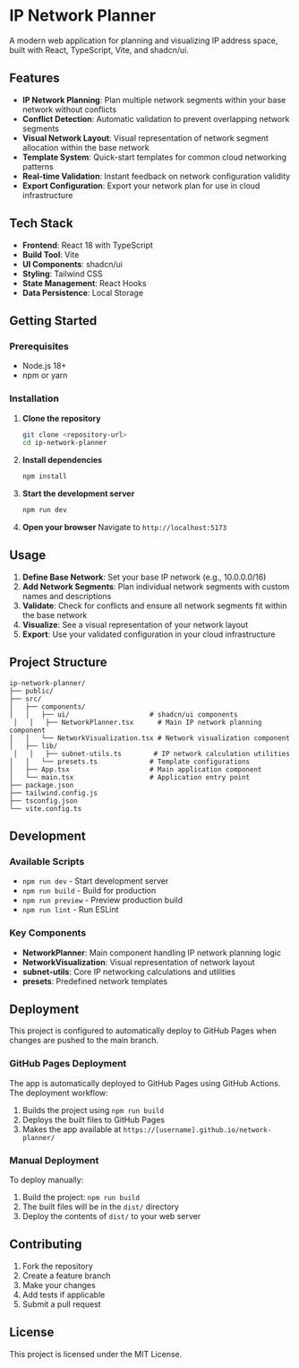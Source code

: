 # IP Network Planner

A modern web application for planning and visualizing IP address space, built with React, TypeScript, Vite, and shadcn/ui.

## Features

- **IP Network Planning**: Plan multiple network segments within your base network without conflicts
- **Conflict Detection**: Automatic validation to prevent overlapping network segments
- **Visual Network Layout**: Visual representation of network segment allocation within the base network
- **Template System**: Quick-start templates for common cloud networking patterns
- **Real-time Validation**: Instant feedback on network configuration validity
- **Export Configuration**: Export your network plan for use in cloud infrastructure

## Tech Stack

- **Frontend**: React 18 with TypeScript
- **Build Tool**: Vite
- **UI Components**: shadcn/ui
- **Styling**: Tailwind CSS
- **State Management**: React Hooks
- **Data Persistence**: Local Storage

## Getting Started

### Prerequisites

- Node.js 18+ 
- npm or yarn

### Installation

1. **Clone the repository**
   ```bash
   git clone <repository-url>
   cd ip-network-planner
   ```

2. **Install dependencies**
   ```bash
   npm install
   ```

3. **Start the development server**
   ```bash
   npm run dev
   ```

4. **Open your browser**
   Navigate to `http://localhost:5173`

## Usage

1. **Define Base Network**: Set your base IP network (e.g., 10.0.0.0/16)
2. **Add Network Segments**: Plan individual network segments with custom names and descriptions
3. **Validate**: Check for conflicts and ensure all network segments fit within the base network
4. **Visualize**: See a visual representation of your network layout
5. **Export**: Use your validated configuration in your cloud infrastructure

## Project Structure

```
ip-network-planner/
├── public/
├── src/
│   ├── components/
│   │   ├── ui/                    # shadcn/ui components
 │   │   ├── NetworkPlanner.tsx      # Main IP network planning component
│   │   └── NetworkVisualization.tsx # Network visualization component
│   ├── lib/
 │   │   ├── subnet-utils.ts        # IP network calculation utilities
│   │   └── presets.ts             # Template configurations
│   ├── App.tsx                    # Main application component
│   └── main.tsx                   # Application entry point
├── package.json
├── tailwind.config.js
├── tsconfig.json
└── vite.config.ts
```

## Development

### Available Scripts

- `npm run dev` - Start development server
- `npm run build` - Build for production
- `npm run preview` - Preview production build
- `npm run lint` - Run ESLint

### Key Components

- **NetworkPlanner**: Main component handling IP network planning logic
- **NetworkVisualization**: Visual representation of network layout
- **subnet-utils**: Core IP networking calculations and utilities
- **presets**: Predefined network templates

## Deployment

This project is configured to automatically deploy to GitHub Pages when changes are pushed to the main branch.

### GitHub Pages Deployment

The app is automatically deployed to GitHub Pages using GitHub Actions. The deployment workflow:

1. Builds the project using `npm run build`
2. Deploys the built files to GitHub Pages
3. Makes the app available at `https://[username].github.io/network-planner/`

### Manual Deployment

To deploy manually:

1. Build the project: `npm run build`
2. The built files will be in the `dist/` directory
3. Deploy the contents of `dist/` to your web server

## Contributing

1. Fork the repository
2. Create a feature branch
3. Make your changes
4. Add tests if applicable
5. Submit a pull request

## License

This project is licensed under the MIT License.
